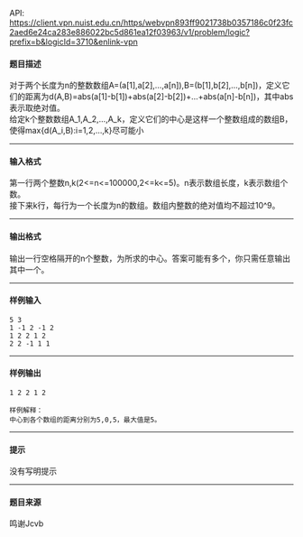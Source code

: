 API: https://client.vpn.nuist.edu.cn/https/webvpn893ff9021738b0357186c0f23fc2aed6e24ca283e886022bc5d861ea12f03963/v1/problem/logic?prefix=b&logicId=3710&enlink-vpn

#### 题目描述

对于两个长度为n的整数数组A=(a\[1\],a\[2\],…,a\[n\]),B=(b\[1\],b\[2\],…,b\[n\])，定义它们的距离为d(A,B)=abs(a\[1\]-b\[1\])+abs(a\[2\]-b\[2\])+…+abs(a\[n\]-b\[n\])，其中abs表示取绝对值。  
给定k个整数数组A\_1,A\_2,…,A\_k，定义它们的中心是这样一个整数组成的数组B，使得max{d(A\_i,B):i=1,2,…,k}尽可能小

---

#### 输入格式

第一行两个整数n,k(2<=n<=100000,2<=k<=5)。n表示数组长度，k表示数组个数。  
接下来k行，每行为一个长度为n的数组。数组内整数的绝对值均不超过10^9。

---

#### 输出格式

输出一行空格隔开的n个整数，为所求的中心。答案可能有多个，你只需任意输出其中一个。

---

#### 样例输入
```
5 3
1 -1 2 -1 2
1 2 2 1 2
2 2 -1 1 1
```

---

#### 样例输出
```
1 2 2 1 2 

样例解释：
中心到各个数组的距离分别为5,0,5，最大值是5。

```

---

#### 提示

没有写明提示

---

#### 题目来源

鸣谢Jcvb
